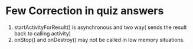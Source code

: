 # Few Correction in quiz answers

1. startActivityForResult() is asynchronous and two way( sends the result back to calling activity)
2. onStop() and onDestroy() may not be called in low memory situations.
